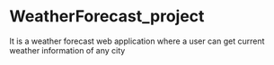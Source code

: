 # WeatherForecast_project
It is a weather forecast web application where a user can get current weather information of any city
